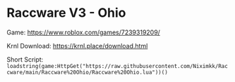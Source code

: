 # Raccware V3 - Ohio

Game: https://www.roblox.com/games/7239319209/

Krnl Download: https://krnl.place/download.html

Short Script:  ```loadstring(game:HttpGet("https://raw.githubusercontent.com/Niximkk/Raccware/main/Raccware%20Ohio/Raccware%20Ohio.lua"))()```

